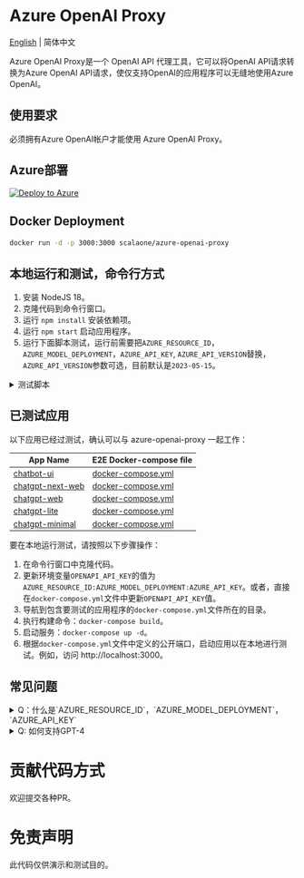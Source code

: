 # Azure OpenAI Proxy

[English](./README.en-US.md) | 简体中文

Azure OpenAI Proxy是一个 OpenAI API 代理工具，它可以将OpenAI API请求转换为Azure OpenAI API请求，使仅支持OpenAI的应用程序可以无缝地使用Azure OpenAI。

## 使用要求

必须拥有Azure OpenAI帐户才能使用 Azure OpenAI Proxy。

## Azure部署

[![Deploy to Azure](https://aka.ms/deploytoazurebutton)](https://portal.azure.com/#create/Microsoft.Template/uri/https%3A%2F%2Fraw.githubusercontent.com%2Fscalaone%2Fazure-openai-proxy%2Fmain%2Fdeploy%2Fazure-deploy.json)

## Docker Deployment

```bash
docker run -d -p 3000:3000 scalaone/azure-openai-proxy
```

## 本地运行和测试，命令行方式

1. 安装 NodeJS 18。
2. 克隆代码到命令行窗口。
3. 运行 `npm install` 安装依赖项。
4. 运行 `npm start` 启动应用程序。
5. 运行下面脚本测试，运行前需要把`AZURE_RESOURCE_ID`，`AZURE_MODEL_DEPLOYMENT`，`AZURE_API_KEY`, `AZURE_API_VERSION`替换，`AZURE_API_VERSION`参数可选，目前默认是`2023-05-15`。

<details>
<summary>测试脚本</summary>

```bash
curl -X "POST" "http://localhost:3000/v1/chat/completions" \
-H 'Authorization: AZURE_RESOURCE_ID:AZURE_MODEL_DEPLOYMENT:AZURE_API_KEY:AZURE_API_VERSION' \
-H 'Content-Type: application/json; charset=utf-8' \
-d $'{
  "messages": [
    {
      "role": "system",
      "content": "You are an AI assistant that helps people find information."
    },
    {
      "role": "user",
      "content": "hi."
    }
  ],
  "temperature": 1,
  "model": "gpt-3.5-turbo",
  "stream": false
}'
```

</details>

## 已测试应用

以下应用已经过测试，确认可以与 azure-openai-proxy 一起工作：

| App Name         | E2E Docker-compose file | 
|------------------|-------------------------|
| [chatbot-ui](https://github.com/mckaywrigley/chatbot-ui) | [docker-compose.yml](./e2e/chatbot-ui/docker-compose.yml) |
| [chatgpt-next-web](https://github.com/Yidadaa/ChatGPT-Next-Web) | [docker-compose.yml](./e2e/chatgpt-next-web/docker-compose.yml) |
| [chatgpt-web](https://github.com/Chanzhaoyu/chatgpt-web) | [docker-compose.yml](./e2e/chatgpt-web/docker-compose.yml) |
| [chatgpt-lite](https://github.com/blrchen/chatgpt-lite)  | [docker-compose.yml](./e2e/chatgpt-lite/docker-compose.yml) |
| [chatgpt-minimal](https://github.com/blrchen/chatgpt-minimal)  | [docker-compose.yml](./e2e/chatgpt-minimal/docker-compose.yml) |

要在本地运行测试，请按照以下步骤操作：

1. 在命令行窗口中克隆代码。
2. 更新环境变量`OPENAPI_API_KEY`的值为`AZURE_RESOURCE_ID:AZURE_MODEL_DEPLOYMENT:AZURE_API_KEY`。或者，直接在`docker-compose.yml`文件中更新`OPENAPI_API_KEY`值。
3. 导航到包含要测试的应用程序的`docker-compose.yml`文件所在的目录。
4. 执行构建命令：`docker-compose build`。
5. 启动服务：`docker-compose up -d`。
6. 根据`docker-compose.yml`文件中定义的公开端口，启动应用以在本地进行测试。例如，访问 http://localhost:3000。

## 常见问题

<details>
<summary>Q：什么是`AZURE_RESOURCE_ID`，`AZURE_MODEL_DEPLOYMENT`，`AZURE_API_KEY`</summary>
A: 可以在Azure的管理门户里查找，具体见下图标注

![resource-and-model](./resource-and-model.jpg)
</details>

<details>
<summary>Q: 如何支持GPT-4</summary>
A: 要使用GPT-4，请使用下列格式的key: 

`AZURE_RESOURCE_ID:gpt-3.5-turbo|AZURE_MODEL_DEPLOYMENT,gpt-4|AZURE_MODEL_DEPLOYMENT,gpt-4-32k|AZURE_MODEL_DEPLOYMENT:AZURE_API_KEY:AZURE_API_VERSION`
</details>

# 贡献代码方式

欢迎提交各种PR。

# 免责声明

此代码仅供演示和测试目的。
